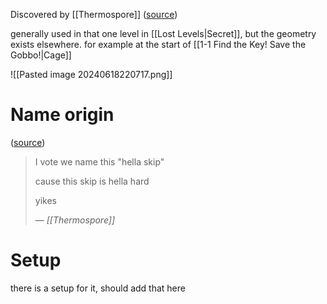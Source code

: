 Discovered by [[Thermospore]] ([source](https://discord.com/channels/313375426112389123/408694062862958592/476271896078319616))

generally used in that one level in [[Lost Levels|Secret]], but the geometry exists elsewhere. for example at the start of [[1-1 Find the Key! Save the Gobbo!|Cage]]

![[Pasted image 20240618220717.png]]
# Name origin
([source](https://discord.com/channels/313375426112389123/408694062862958592/476276329679945729))
> I vote we name this "hella skip"
> 
> cause this skip is hella hard
> 
> yikes
> 
> &mdash; <cite>[[Thermospore]]</cite>
# Setup
there is a setup for it, should add that here